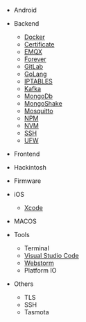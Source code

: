 - Android

- Backend

  - [Docker](docker.md)
  - [Certificate](certificate.md)
  - [EMQX](emqx.md)
  - [Forever](forever.md)
  - [GitLab](gitlab.md)
  - [GoLang](golang.md)
  - [IPTABLES](iptables.md)
  - [Kafka](kafka.md)
  - [MongoDb](mongodb.md)
  - [MongoShake](mongoShake.md)
  - [Mosquitto](mosquitto.md)
  - [NPM](npm.md)
  - [NVM](nvm.md)
  - [SSH](ssh.md)
  - [UFW](ufw.md)

- Frontend

- Hackintosh

- Firmware

- iOS
  - [Xcode](xcode.md)
- MACOS

- Tools
  - Terminal
  - [Visual Studio Code](visual_studio_code.md)
  - [Webstorm](webstorm.md)
  - Platform IO

- Others
  - TLS
  - SSH
  - Tasmota